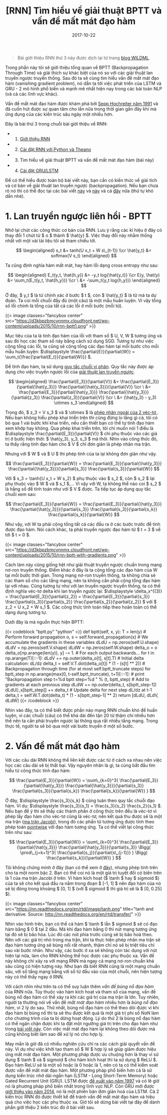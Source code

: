 ﻿---
title: "[RNN] Tìm hiểu về giải thuật BPTT và vấn đề mất mát đạo hàm"
slug: understand-rnn-bptt
date: 2017-10-22
categories:
- Học Máy
- Học Sâu
- RNN
tags:
- RNN
keywords:
- Mạng RNN
- Học Sâu
- Deep Learning
autoThumbnailImage: true
thumbnailImagePosition: left
thumbnailImage: https://res.cloudinary.com/dominhhai/image/upload/dl/logo.png
metaAlignment: center
---
> Bài giới thiệu RNN thứ 3 này được dịch lại từ trang <a href="http://www.wildml.com/2015/10/recurrent-neural-networks-tutorial-part-3-backpropagation-through-time-and-vanishing-gradients/" target="_blank" rel="noopener noreferrer">blog WILDML</a>.

Trong phần này tôi sẽ giới thiệu tổng quan về BPTT (Backpropagation Through Time) và giải thích sự khác biệt của nó so với các giải thuật lan truyền ngược truyền thống.
Sau đó ta sẽ cùng tìm hiểu vấn đề mất mát đạo hàm (vanishing gradient problem), nó dẫn ta tới việc phát triển của LSTM và GRU - 2 mô hình phổ biến và mạnh mẽ nhất hiện nay trong các bài toán NLP (và cả các lĩnh vực khác).
<!--more-->

Vấn đề mất mát đạo hàm được khám phá bởi <a href="http://people.idsia.ch/~juergen/fundamentaldeeplearningproblem.html" target="_blank" rel="noopener noreferrer">Sepp Hochreiter năm 1991</a>
và đã cuốn hút được sự quan tâm cho lần nữa trong thời gian gần đây khi mà ứng dụng của các kiến trúc sâu ngày một nhiều hơn.

Đây là bài thứ 3 trong chuỗi bài giới thiệu về RNN:

* 1. [Giới thiệu RNN](/vi/2017/10/what-is-rnn/)
* 2. [Cài đặt RNN với Python và Theano](/vi/2017/10/implement-rnn-with-python/)
* 3. Tìm hiểu về giải thuật BPTT và vấn đề mất mát đạo hàm (bài này)
* 4. [Cài đặt GRU/LSTM](/vi/2017/10/implement-gru-lstm/)

Để có thể hiểu được toàn bộ bài viết này, bạn cần có kiến thức về giải tích và cơ bản về giải thuật lan truyền ngược (backpropagation).
Nếu bạn chưa rõ nó thì có thể đọc tại các bài viết
<a href="http://cs231n.github.io/optimization-2/" target="_blank" rel="noopener noreferrer">này</a>
và <a href="http://colah.github.io/posts/2015-08-Backprop/" target="_blank" rel="noopener noreferrer">này</a>
và cả <a href="http://neuralnetworksanddeeplearning.com/chap2.html" target="_blank" rel="noopener noreferrer">đây</a> nữa (thứ tự khó dần nhé).

<!-- toc -->

# 1. Lan truyền ngược liên hồi - BPTT
Nhớ lại chút các công thức cơ bản của RNN. Lưu ý rằng các kí hiệu ở đây có thay đổi 1 chút từ $ o $ thành $ \hat{y} $.
Việc thay đổi này nhằm thống nhất với một vài tài liệu tôi sẽ tham chiếu tới.

$$
\begin{aligned}
s_t &= tanh(U x_t + W s\_{t-1}) \\cr
\hat{y_t} &= softmax(V s_t)
\end{aligned}
$$

Ta cũng định nghĩa hàm mất mát, hay hàm lỗi dạng cross entropy như sau:

$$
\begin{aligned}
E_t(y_t, \hat{h_y}) &= -y_t log{\hat{y_t}} \\cr
E(y, \hat(y)        &= \sum_t{E_t(y_t, \hat{h_y})} \\cr
                  \ &= -\sum_t{y_t log{h_y})}
\end{aligned}
$$

Ở đây, $ y_t $ là từ chính xác ở bước $ t $, còn $ \hat{y_t} $ là từ mà ta dự đoán.
Ta coi mỗi chuỗi đầy đủ (một câu) là một mẫu huấn luyện.
Vì vậy tổng số lỗi chính là tổng của tất cả các lỗi ở mỗi bước (mỗi từ).

{{< image classes="fancybox center" src="https://d3kbpzbmcynnmx.cloudfront.net/wp-content/uploads/2015/10/rnn-bptt1.png" >}}

Mục tiêu của ta là tính đạo hàm của lỗi với tham số $ U, V, W $ tương ứng và sau đó học các tham số này bằng cách sử dụng SGD.
Tương tự như việc cộng tổng các lỗi, ta cũng sẽ cộng tổng các đạo hàm tại mỗi bước cho mỗi mẫu huấn luyện:
$\displaystyle \frac{\partial{E}}{\partial{W}} = \sum_t{\frac{\partial{E_t}}{\partial{W}}} $.

Để tính đạo hàm, ta sử dụng <a href="https://en.wikipedia.org/wiki/Chain_rule" target="_blank" rel="noopener noreferrer">quy tắc chuỗi vi phân</a>.
Quy tắc này được áp dụng cho việc truyền ngược lỗi của <a href="http://colah.github.io/posts/2015-08-Backprop/" target="_blank" rel="noopener noreferrer">giải thuật lan truyền ngược</a>.

$$
\begin{aligned}
\frac{\partial{E_3}}{\partial{V}} &= \frac{\partial{E_3}}{\partial{\hat{y_3}}} \frac{\partial{\hat{y_3}}}{\partial{V}} \\cr
\ &= \frac{\partial{E_3}}{\partial{\hat{y_3}}} \frac{\partial{\hat{y_3}}}{\partial{z_3}} \frac{\partial{z_3}}{\partial{V}} \\cr
\ &= (\hat{y_3} - y_3) \otimes s_3
\end{aligned}
$$

Trong đó, $ z_3 = V s_3 $ và $ \otimes $ là <a href="https://en.wikipedia.org/wiki/Outer_product" target="_blank" rel="noopener noreferrer">phép nhân ngoài của 2 véc-tơ </a>.
Nếu bạn không hiểu phép khai triển trên thì cũng đừng lo lắng gì cả, tôi có bỏ qua 1 vài bước khi khai triển, nếu cần thiết bạn có thể tự tính đạo hàm xem khớp hay không.
Qua phép khai triển trên, tôi chỉ muốn nói 1 điều là $\displaystyle \frac{\partial{E_3}}{\partial{V}} $
chỉ phụ thuộc vào các giá trị ở bước hiện thời: $ \hat{y_3}, y_3, s_3 $ mà thôi.
Nhìn vào công thức đó, ta thấy rằng tính đạo hàm cho $ V $ chỉ đơn giản là phép nhân ma trận.

Nhưng với $ W $ và $ U $ thì phép tính của ta lại không đơn giản như vậy.

$$
\frac{\partial{E_3}}{\partial{W}} = \frac{\partial{E_3}}{\partial{\hat{y_3}}} \frac{\partial{\hat{y_3}}}{\partial{s_3}} \frac{\partial{s_3}}{\partial{W}}
$$

Với $ s_3 = \tanh{U x_t + W s_2} $ phụ thuộc vào $ s_2 $, còn $ s_2 $ lại phụ thuộc vào $ W $ và $ s_1 $,...
Vì vậy với W, ta không thể nào coi $ s_2 $ là hẳng số để tính toán như với $ V $ được.
Ta tiếp tục áp dụng quy tắc chuỗi xem sao:

$$
\frac{\partial{E_3}}{\partial{W}} = \frac{\partial{E_3}}{\partial{\hat{y_3}}} \frac{\partial{\hat{y_3}}}{\partial{s_3}} \frac{\partial{s_3}}{\partial{s_k}} \frac{\partial{s_k}}{\partial{W}}
$$

Như vậy, với W ta phải cộng tổng tất cả các đầu ra ở các bước trước để tính được đạo hàm.
Nói cách khác, ta phải truyền ngược đạo hàm từ $ t = 3 $ về tới $ t = 0 $.

{{< image classes="fancybox center" src="https://d3kbpzbmcynnmx.cloudfront.net/wp-content/uploads/2015/10/rnn-bptt-with-gradients.png" >}}

Cách làm này cũng giống hệt như giải thuật truyền ngược chuẩn trong mạng nơ-ron truyền thống.
Điểm khác ở đây là ta cộng tổng các đạo hàm của W tại mỗi bước thời gian.
Trong mạng nơ-ron truyền thống, ta không chia sẻ các tham số cho các tầng mạng,
nên ta không cần phải cộng tổng đạo hàm lại với nhau.
Cũng tương tự như với lan truyền ngược truyền thống, ta có thể định nghĩa véc-tơ delta khi lan truyền ngược lại:
$\displaystyle \delta_x^{(3)} = \frac{\partial{E_3}}{\partial{z_2}} = \frac{\partial{E_3}}{\partial{s_3}} \frac{\partial{s_3}}{\partial{s_2}} \frac{\partial{s_2}}{\partial{z_2}} $ với $ z_2 = U x_2 + W s_1 $.
Các công thức tính toán tiếp theo hoàn toàn có thể dạng dụng tương tự.

Dưới đây là mà nguồn thực hiện BPTT:

{{< codeblock "bptt.py" "python" >}}
def bptt(self, x, y):
    T = len(y)
    # Perform forward propagation
    o, s = self.forward_propagation(x)
    # We accumulate the gradients in these variables
    dLdU = np.zeros(self.U.shape)
    dLdV = np.zeros(self.V.shape)
    dLdW = np.zeros(self.W.shape)
    delta_o = o
    delta_o[np.arange(len(y)), y] -= 1.
    # For each output backwards...
    for t in np.arange(T)[::-1]:
        dLdV += np.outer(delta_o[t], s[t].T)
        # Initial delta calculation: dL/dz
        delta_t = self.V.T.dot(delta_o[t]) * (1 - (s[t] ** 2))
        # Backpropagation through time (for at most self.bptt_truncate steps)
        for bptt_step in np.arange(max(0, t-self.bptt_truncate), t+1)[::-1]:
            # print "Backpropagation step t=%d bptt step=%d " % (t, bptt_step)
            # Add to gradients at each previous step
            dLdW += np.outer(delta_t, s[bptt_step-1])              
            dLdU[:,x[bptt_step]] += delta_t
            # Update delta for next step dL/dz at t-1
            delta_t = self.W.T.dot(delta_t) * (1 - s[bptt_step-1] ** 2)
    return [dLdU, dLdV, dLdW]
{{< /codeblock >}}

Nhìn vào đây, ta có thể biết được phần nào mạng RNN chuẩn khó để huấn luyện,
vì các chuỗi (câu) có thể khá dài đến tận 20 từ thậm chí nhiều hơn thế nên
ta cần phải truyền ngược lại thông qua rất nhiều tầng mạng.
Trong thực tế, người ta sẽ bỏ qua một vài bước truyền ở một số bước.

# 2. Vấn đề mất mát đạo hàm
Với các câu dài RNN không thể liên kết được các từ ở cách xa nhau nên việc học các câu dài sẽ bị thất bại. Vậy nguyên nhân là gì, ta cùng bắt đầu tìm hiểu từ công thức tính đạo hàm:

$$
\frac{\partial{E_3}}{\partial{W}} = \sum\_{k=0}^3{
  \frac{\partial{E_3}}{\partial{\hat{y_3}}}
  \frac{\partial{\hat{y_3}}}{\partial{s_3}}
  \frac{\partial{s_3}}{\partial{s_k}}
  \frac{\partial{s_k}}{\partial{W}}
}
$$

Ở đây, $\displaystyle \frac{s_3}{s_k} $ cũng tuân theo quy tắc chuỗi đạo hàm.
Ví dụ: $\displaystyle \frac{s_3}{s_1} = \frac{s_3}{s_2} \frac{s_2}{s_1} $.
Nếu bạn để ý thì sẽ thấy các thành phần ở công thức trên đều là véc-tơ vì phép lấy đạo hàm cho véc-tơ cũng là véc-tơ, nên kết quả thu được sẽ là một ma trận
(<a href="https://en.wikipedia.org/wiki/Jacobian_matrix_and_determinant" target="_blank" rel="noopener noreferrer">ma trận Jacobi</a>),
trong đó các phần tử tương ứng được tính theo phép toán <a href="https://en.wikipedia.org/wiki/Pointwise" target="_blank" rel="noopener noreferrer">pointwise</a> với đạo hàm tương ứng.
Ta có thể viết lại công thức trên như sau:

$$
\frac{\partial{E_3}}{\partial{W}} = \sum\_{k=0}^3{
  \frac{\partial{E_3}}{\partial{\hat{y_3}}}
  \frac{\partial{\hat{y_3}}}{\partial{s_3}}
  \Bigg(
    \prod\_{j=k+1}^3{
      \frac{\partial{s_j}}{\partial{s\_{j-1}}}
    }
  \Bigg)
  \frac{\partial{s_k}}{\partial{W}}
}
$$

Tôi không chứng minh ở đây (bạn có thể xem ở <a href="http://www.jmlr.org/proceedings/papers/v28/pascanu13.pdf" target="_blank" rel="noopener noreferrer">đây</a>),
nhưng phép tính trên cho ta một norm bậc 2.
Bạn có thể coi nó là một giá trị tuyệt đối có biên trên là 1 của ma trận Jacobi ở trên.
Vì hàm kích hoạt ($ \tanh $ hay $ sigmoid $) của ta sẽ cho kết quả đầu ra nằm trong đoạn $ [-1, 1] $
nên đạo hàm của nó sẽ bị đóng trong khoảng $ [0, 1] $ (với $ sigmoid $ thì giá trị sẽ là $ [0, 0.25] $).

{{< image classes="fancybox center" src="https://nn.readthedocs.org/en/rtd/image/tanh.png" title="tanh and derivative. Source: http://nn.readthedocs.org/en/rtd/transfer/" >}}

Nhìn vào hình trên, bạn có thể cả hàm $ \tanh $ lẫn $ sigmoid $ sẽ có đạo hàm bằng $ 0 $ tại 2 đầu.
Mà khi đạo hàm bằng 0 thì nút mạng tương ứng tại đó sẽ bị bão hòa. Lúc đó các nút phía trước cũng sẽ bị bão hoà theo.
Nên với các giá trị nhỏ trong ma trận, khi ta thực hiện phép nhân ma trận sẽ đạo hàm tương ứng sẽ bùng nổi rất nhanh, thậm chí nó sẽ bị triệt tiêu chỉ sau vài bước nhân.
Như vậy, các bước ở xa sẽ không còn tác dụng với nút hiện tại nữa, làm cho RNN không thể học được các phụ thuộc xa.
Vấn đề này không chỉ xảy ra với mạng RNN mà ngay cả mạng nơ-ron chuẩn khá sâu cũng có hiện tượng này.
Như bạn đã biết RNN cũng là một mạng chuẩn sâu, với số tầng mạng bằng với số từ đầu vào của một chuỗi, nên hiện tượng này có thể thấy ngay ở RNN.

Với cách nhìn như trên ta có thể suy luận thêm *vấn đề bùng nổ đạo hàm* của RNN nữa.
Tùy thuộc vào hàm kích hoạt và tham số của mạng, vấn đề bùng nổ đạo hàm có thể xảy ra khi các giá trị của ma trận là lớn.
Tuy nhiên, người ta thường nói về vấn đề *mất mát đạo hàm* nhiều hơn là *bùng nổ đạo hàm*,
vì 2 lý do sau. Thứ nhất, bùng nổ đạo hàm có thể theo dõi được
vì khi đạo hàm bị bùng nổ thì ta sẽ thu được kết quả là một giá trị phi số *NaN* làm cho chương trình của ta bị dừng hoạt động.
Lý do thứ 2 là bùng nổ đạo hàm có thể ngăn chặn được khi ta đặt một ngưỡng giá trị trên cho đạo hàm như trong <a href="http://www.jmlr.org/proceedings/papers/v28/pascanu13.pdf" target="_blank" rel="noopener noreferrer">bài viết này</a>.
Còn việc mất mát đạo hàm lại không theo dõi được mà cũng không biết làm sao để xử lý nó cho hợp lý.

May mắn là giờ đã có nhiều nghiên cứu chỉ ra các cách giải quyết vấn đề này.
Ví dụ như việc khởi tạo tham số $ W $ hợp lý sẽ giúp giảm được hiệu ứng mất mát đạo hàm.
Một phương pháp được ưu chuộng hơn là thay vì sử dụng $ \tanh $ và $ sigmoid $ cho hàm kích hoạt thì ta sử dụng $ ReLU $.
Đạo hàm ReLU sẽ là một số hoặc là 0 hoặc là 1, nên có ta có thể kiểm soát được vấn đề mất mát đạo hàm.
Một phương pháp phổ biến hơn cả là sử dụng kiến trúc nhớ dài-ngắn hạn (LSTM - Long Short-Term Memory) hoặc Gated Recurrent Unit (GRU).
LSTM được <a href="http://deeplearning.cs.cmu.edu/pdfs/Hochreiter97_lstm.pdf" target="_blank" rel="noopener noreferrer">đề xuất vào năm 1997</a>
và có lẽ giờ nó là phương pháp phổ biến nhất trong lĩnh vực NLP.
Còn GRU mới được <a href="http://arxiv.org/pdf/1406.1078v3.pdf" target="_blank" rel="noopener noreferrer">giới thiệu vào năm 2014</a>,
nó là một phiên bản đơn giản hoá của LSTM.
Cả 2 kiến trúc RNN đó được thiết kế để tránh vấn đề mất mát đạo hàm và hiệu quả cho việc học các phụ thuộc xa.
Giờ tôi sẽ dừng bài viết tại đây để dành phần giới thiệu 2 kiến trúc đó ở bài viết sau.
